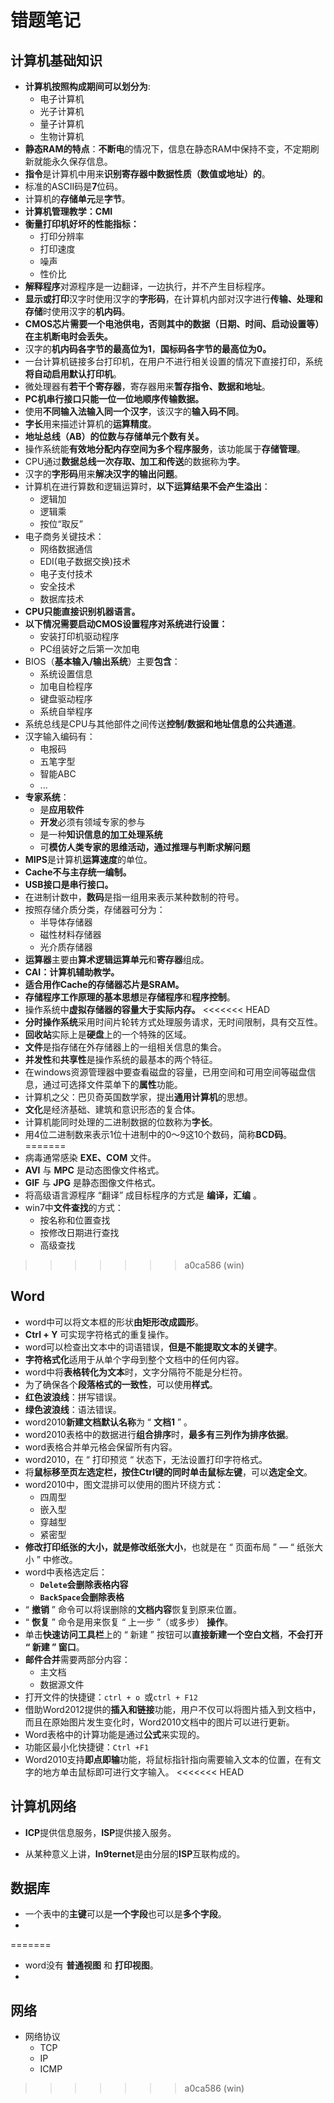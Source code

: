 # 错题笔记



## 计算机基础知识

* **计算机按照构成期间可以划分为**:
  * 电子计算机
  * 光子计算机
  * 量子计算机
  * 生物计算机
* **静态RAM的特点**：**不断电**的情况下，信息在静态RAM中保持不变，不定期刷新就能永久保存信息。
* **指令**是计算机中用来**识别寄存器中数据性质（数值或地址）的**。
* 标准的ASCII码是**7**位码。
* 计算机的**存储单元**是**字节**。
* **计算机管理教学：CMI**
* **衡量打印机好坏的性能指标：**
  * 打印分辨率
  * 打印速度
  * 噪声
  * 性价比
* **解释程序**对源程序是一边翻译，一边执行，并不产生目标程序。
* **显示或打印**汉字时使用汉字的**字形码**，在计算机内部对汉字进行**传输、处理和存储**时使用汉字的**机内码**。
* **CMOS芯片需要一个电池供电，否则其中的数据（日期、时间、启动设置等）在主机断电时会丢失。**
* 汉字的**机内码各字节的最高位为1**，**国标码各字节的最高位为0。**
* 一台计算机链接多台打印机，在用户不进行相关设置的情况下直接打印，系统**将自动启用默认打印机**。
* 微处理器有**若干个寄存器**，寄存器用来**暂存指令、数据和地址**。
* **PC机串行接口只能一位一位地顺序传输数据。**
* 使用**不同输入法输入同一个汉字**，该汉字的**输入码不同**。
* **字长**用来描述计算机的**运算精度**。
* **地址总线（AB）的位数与存储单元个数有关。**
* 操作系统能**有效地分配内存空间为多个程序服务**，该功能属于**存储管理**。
* CPU通过**数据总线一次存取、加工和传送**的数据称为**字**。
* 汉字的**字形码**用来**解决汉字的输出问题**。
* 计算机在进行算数和逻辑运算时，**以下运算结果不会产生溢出**：
  * 逻辑加
  * 逻辑乘
  * 按位“取反”
* 电子商务关键技术：
  * 网络数据通信
  * EDI(电子数据交换)技术
  * 电子支付技术
  * 安全技术
  * 数据库技术
* **CPU只能直接识别机器语言。**
* **以下情况需要启动CMOS设置程序对系统进行设置：**
  * 安装打印机驱动程序
  * PC组装好之后第一次加电
* BIOS（**基本输入/输出系统**）主要**包含**：
  * 系统设置信息
  * 加电自检程序
  * 键盘驱动程序
  * 系统自举程序
* 系统总线是CPU与其他部件之间传送**控制/数据和地址信息的公共通道**。
* 汉字输入编码有：
  * 电报码
  * 五笔字型
  * 智能ABC
  * ...
* **专家系统**：
  * 是**应用软件**
  * **开发**必须有领域专家的参与
  * 是一种**知识信息的加工处理系统**
  * 可**模仿人类专家的思维活动，通过推理与判断求解问题**
* **MIPS**是计算机**运算速度**的单位。
* **Cache不与主存统一编制。**
* **USB接口是串行接口。**
* 在进制计数中，**数码**是指一组用来表示某种数制的符号。
* 按照存储介质分类，存储器可分为：
  * 半导体存储器
  * 磁性材料存储器
  * 光介质存储器
* **运算器**主要由**算术逻辑运算单元**和**寄存器**组成。
* **CAI：计算机辅助教学。**
* **适合用作Cache的存储器芯片是SRAM。**
* **存储程序工作原理的基本思想**是**存储程序**和**程序控制**。
* 操作系统中**虚拟存储器的容量大于实际内存。**
<<<<<<< HEAD
* **分时操作系统**采用时间片轮转方式处理服务请求，无时间限制，具有交互性。
* **回收站**实际上是**硬盘**上的一个特殊的区域。
* **文件**是指存储在外存储器上的一组相关信息的集合。
* **并发性**和**共享性**是操作系统的最基本的两个特征。
* 在windows资源管理器中要查看磁盘的容量，已用空间和可用空间等磁盘信息，通过可选择文件菜单下的**属性**功能。
* 计算机之父：巴贝奇英国数学家，提出**通用计算机**的思想。
* **文化**是经济基础、建筑和意识形态的复合体。
* 计算机能同时处理的二进制数据的位数称为**字长**。
* 用4位二进制数来表示1位十进制中的0～9这10个数码，简称**BCD码**。
=======
* 病毒通常感染 **EXE、COM** 文件。
* **AVI** 与 **MPC** 是动态图像文件格式。
* **GIF** 与 **JPG** 是静态图像文件格式。
* 将高级语言源程序 “翻译” 成目标程序的方式是 **编译，汇编** 。
* win7中**文件查找**的方式：
  * 按名称和位置查找
  * 按修改日期进行查找
  * 高级查找
>>>>>>> a0ca586 (win)



## Word

* word中可以将文本框的形状**由矩形改成圆形**。
* **Ctrl + Y** 可实现字符格式的重复操作。
* word可以检查出文本中的词语错误，**但是不能提取文本的关键字**。
* **字符格式化**适用于从单个字母到整个文档中的任何内容。
* word中将**表格转化为文本**时，文字分隔符不能是分栏符。
* 为了确保各个**段落格式的一致性**，可以使用**样式**。
* **红色波浪线**：拼写错误。
* **绿色波浪线**：语法错误。
* word2010**新建文档默认名称**为 “ **文档1** ” 。
* word2010表格中的数据进行**组合排序**时，**最多有三列作为排序依据**。
* word表格合并单元格会保留所有内容。
* word2010，在 “ 打印预览 “ 状态下，无法设置打印字符格式。
* 将**鼠标移至页左选定栏，按住Ctrl键的同时单击鼠标左键**，可以**选定全文**。
* word2010中，图文混排可以使用的图片环绕方式：
  * 四周型
  * 嵌入型
  * 穿越型
  * 紧密型
* **修改打印纸张的大小，就是修改纸张大小**，也就是在 “ 页面布局 ” — “  纸张大小 ” 中修改。
* word中表格选定后：
  * **`Delete`会删除表格内容**
  * **`BackSpace`会删除表格**
* “ **撤销** ” 命令可以将误删除的**文档内容**恢复到原来位置。
* “ **恢复** ” 命令是用来恢复 “ 上一步 ”（或多步） **操作**。
* 单击**快速访问工具栏**上的 “ 新建 ” 按钮可以**直接新建一个空白文档**，**不会打开 “ 新建 ” 窗口**。
* **邮件合并**需要两部分内容：
  * 主文档
  * 数据源文件
* 打开文件的快捷键：`ctrl + o `或`ctrl + F12`
* 借助Word2012提供的**插入和链接**功能，用户不仅可以将图片插入到文档中，而且在原始图片发生变化时，Word2010文档中的图片可以进行更新。
* Word表格中的计算功能是通过**公式**来实现的。
* 功能区最小化快捷键：`Ctrl +F1`
* Word2010支持**即点即输**功能，将鼠标指针指向需要输入文本的位置，在有文字的地方单击鼠标即可进行文字输入。
<<<<<<< HEAD



## 计算机网络

* **ICP**提供信息服务，**ISP**提供接入服务。

* 从某种意义上讲，**In9ternet**是由分层的**ISP**互联构成的。

  

## 数据库

* 一个表中的**主键**可以是**一个字段**也可以是**多个字段**。
* 
=======
* word没有 **普通视图** 和 **打印视图**。
* 



## 网络

* 网络协议
  * TCP
  * IP
  * ICMP
>>>>>>> a0ca586 (win)
